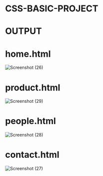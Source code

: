 # CSS-BASIC-PROJECT

# OUTPUT

# home.html
![Screenshot (26)](https://github.com/Krishna-Prakaash/CSS-BASIC-PROJECT/assets/93427144/1df57897-0db8-4f24-b6e3-00707526e271)

# product.html
![Screenshot (29)](https://github.com/Krishna-Prakaash/CSS-BASIC-PROJECT/assets/93427144/a40c6374-7690-476f-b491-96935742fe2f)

# people.html
![Screenshot (28)](https://github.com/Krishna-Prakaash/CSS-BASIC-PROJECT/assets/93427144/40fc22b9-3ef9-47fe-81e0-512e354d0487)

# contact.html
![Screenshot (27)](https://github.com/Krishna-Prakaash/CSS-BASIC-PROJECT/assets/93427144/44fa32d3-811c-4ea5-8031-f79634afb5e5)

